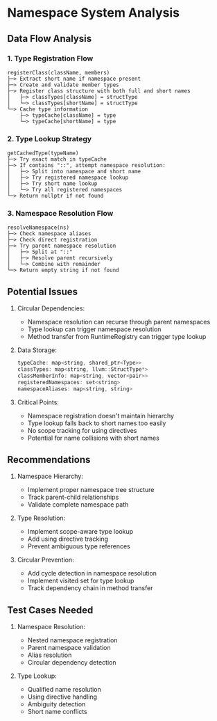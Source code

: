 # Namespace System Analysis

## Data Flow Analysis

### 1. Type Registration Flow
```
registerClass(className, members)
├─> Extract short name if namespace present
├─> Create and validate member types
├─> Register class structure with both full and short names
│   ├─> classTypes[className] = structType
│   └─> classTypes[shortName] = structType
└─> Cache type information
    ├─> typeCache[className] = type
    └─> typeCache[shortName] = type
```

### 2. Type Lookup Strategy
```
getCachedType(typeName)
├─> Try exact match in typeCache
├─> If contains "::", attempt namespace resolution:
│   ├─> Split into namespace and short name
│   ├─> Try registered namespace lookup
│   ├─> Try short name lookup
│   └─> Try all registered namespaces
└─> Return nullptr if not found
```

### 3. Namespace Resolution Flow
```
resolveNamespace(ns)
├─> Check namespace aliases
├─> Check direct registration
├─> Try parent namespace resolution
│   ├─> Split at "::"
│   ├─> Resolve parent recursively
│   └─> Combine with remainder
└─> Return empty string if not found
```

## Potential Issues

1. Circular Dependencies:
   - Namespace resolution can recurse through parent namespaces
   - Type lookup can trigger namespace resolution
   - Method transfer from RuntimeRegistry can trigger type lookup

2. Data Storage:
   ```cpp
   typeCache: map<string, shared_ptr<Type>>
   classTypes: map<string, llvm::StructType*>
   classMemberInfo: map<string, vector<pair>>
   registeredNamespaces: set<string>
   namespaceAliases: map<string, string>
   ```

3. Critical Points:
   - Namespace registration doesn't maintain hierarchy
   - Type lookup falls back to short names too easily
   - No scope tracking for using directives
   - Potential for name collisions with short names

## Recommendations

1. Namespace Hierarchy:
   - Implement proper namespace tree structure
   - Track parent-child relationships
   - Validate complete namespace path

2. Type Resolution:
   - Implement scope-aware type lookup
   - Add using directive tracking
   - Prevent ambiguous type references

3. Circular Prevention:
   - Add cycle detection in namespace resolution
   - Implement visited set for type lookup
   - Track dependency chain in method transfer

## Test Cases Needed

1. Namespace Resolution:
   - Nested namespace registration
   - Parent namespace validation
   - Alias resolution
   - Circular dependency detection

2. Type Lookup:
   - Qualified name resolution
   - Using directive handling
   - Ambiguity detection
   - Short name conflicts
